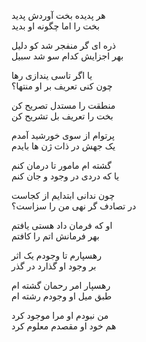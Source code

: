هر پدیده بخت آوردش پدید   
بخت را اما چگونه او بدید   

ذره ای گر منفجر شد کو دلیل   
بهر اجزایش کدام سو شد سبیل

یا اگر تاسی یندازی رها   
چون کنی تعریف بر او منتها؟   

منطقت را مستدل تصریح کن      
بخت را تعریف بل تشریح کن   

پرتوام از سوی خورشید آمدم   
یک جهش در ذات ژن ها بایدم   

گشته ام مامور تا درمان کنم   
یا که دردی در وجود و جان کنم   

چون ندانی ابتدایم از کجاست   
در تصادف گر نهی من را سزاست؟   

او که فرمان داد هستی یافتم   
بهر فرمانش اتم را کافتم   

رهسپارم تا وجودم یک اثر   
بر وجود او گذارد در گذر   

رهسپار امر رحمان گشته ام   
طبق میل او وجودم رشته ام   

من نبودم او مرا موجود کرد   
هم خود او مقصدم معلوم کرد   

